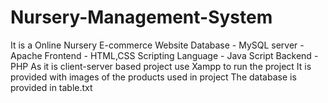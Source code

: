 # Nursery-Management-System
It is a Online Nursery E-commerce Website
Database - MySQL
server - Apache
Frontend - HTML,CSS
Scripting Language - Java Script
Backend - PHP
As it is client-server based project use Xampp to run the project
It is provided with images of the products used in project
The database is provided in table.txt
